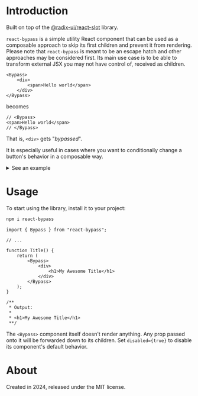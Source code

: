 # Introduction

Built on top of the [@radix-ui/react-slot](https://www.radix-ui.com/primitives/docs/utilities/slot) library.

`react-bypass` is a simple utility React component that can be used as a composable approach to skip its first children and prevent it from rendering. Please note that `react-bypass` is meant to be an escape hatch and other approaches may be considered first. Its main use case is to be able to transform external JSX you may not have control of, received as children.

```tsx
<Bypass>
    <div>
        <span>Hello world</span>
    </div>
</Bypass>
```

becomes

```tsx
// <Bypass>
<span>Hello world</span>
// </Bypass>
```

That is, `<div>` gets "_bypassed_".

It is especially useful in cases where you want to conditionally change a button's behavior in a composable way.

<details>
<summary>See an example</summary>

### Display a "Log in" dialog when an user is not authorized

```tsx
import * as React from "react";
import { Dialog, DialogTrigger, DialogContent } from "@radix-ui/react-dialog";
import { Bypass } from "react-bypass";

const ProtectedAction = ({ children }) => {
    const { isLoggedIn } = useSession();

    // Allow regular action when user is logged in
    if (isLoggedIn) {
        return <Slot onClick={onClick}>{children}</Slot>;
    }

    // Bypass the button and replace it with a dialog trigger instead
    return (
        <Dialog>
            <DialogTrigger>
                <Bypass>{children}</Bypass>
            </DialogTrigger>
            <DialogContent>
                <SignUp />
            </DialogContent>
        </Dialog>
    );
};
```

```tsx
// Only allows uploads to start when user is logged in
// If he's not logged in the dialog will appear instead
<ProtectedAction>
    <button onClick={startUpload}>
        <span>Click to upload files</span>
    </button>
</ProtectedAction>
```

</details>

# Usage

To start using the library, install it to your project:

```bash
npm i react-bypass
```

```tsx
import { Bypass } from "react-bypass";

// ...

function Title() {
    return (
        <Bypass>
            <div>
                <h1>My Awesome Title</h1>
            </div>
        </Bypass>
    );
}

/**
 * Output:
 *
 * <h1>My Awesome Title</h1>
 **/
```

The `<Bypass>` component itself doesn't render anything. Any prop passed onto it will be forwarded down to its children.
Set `disabled={true}` to disable its component's default behavior.

# About

Created in 2024, released under the MIT license.
